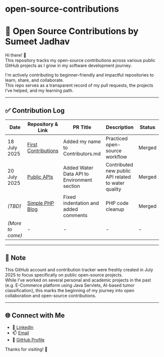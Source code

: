 # open-source-contributions

# 🧩 Open Source Contributions by Sumeet Jadhav

Hi there! 👋  
This repository tracks my open-source contributions across various public GitHub projects as I grow in my software development journey.

I'm actively contributing to beginner-friendly and impactful repositories to learn, share, and collaborate.  
This repo serves as a transparent record of my pull requests, the projects I’ve helped, and my learning path.

---

## ✅ Contribution Log

| Date       | Repository & Link | PR Title | Description | Status |
|------------|-------------------|----------|-------------|--------|
| 18 July 2025   | [First Contributions](https://github.com/firstcontributions/first-contributions) | Added my name to Contributors.md | Practiced open-source workflow | Merged |
| 20 July 2025    | [Public APIs](https://github.com/public-apis/public-apis/pull/4451) | Added Water Data API to Environment section| Contributed new public API related to water quality | Merged |
| *(TBD)*    | [Simple PHP Blog](https://github.com/bikash143/simple-blog-php) | Fixed indentation and added comments | PHP code cleanup | Merged |
| *(More to come)* | - | - | - | - |

---

## 📌 Note

This GitHub account and contribution tracker were freshly created in July 2025 to focus specifically on public open-source projects.  
While I’ve worked on several personal and academic projects in the past (e.g. E-Commerce platform using Java Servlets, AI-based tumor classification), this marks the beginning of my journey into open collaboration and open-source contributions.

---

## 🌐 Connect with Me

- 💼 [LinkedIn](https://linkedin.com/in/sumeet-jadhav-34bb53220)
- 📫 [Email](mailto:jadhavsumeet24@gmail.com)
- 🧠 [GitHub Profile](https://github.com/jadhavsumeet24)

Thanks for visiting! 🙌
